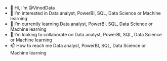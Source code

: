- 👋 Hi, I’m @VinodData
- 👀 I’m interested in Data analyst, PowerBI, SQL, Data Science or Machine learning
- 🌱 I’m currently learning Data analyst, PowerBI, SQL, Data Science or Machine learning
- 💞️ I’m looking to collaborate on Data analyst, PowerBI, SQL, Data Science or Machine learning
- 📫 How to reach me Data analyst, PowerBI, SQL, Data Science or Machine learning

<!---
VinodData/VinodData is a ✨ special ✨ repository because its `README.md` (this file) appears on your GitHub profile.
You can click the Preview link to take a look at your changes.
--->
